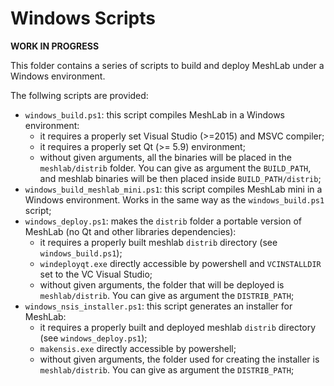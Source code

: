 # Windows Scripts

**WORK IN PROGRESS**

This folder contains a series of scripts to build and deploy MeshLab under a Windows environment.

The follwing scripts are provided:

* `windows_build.ps1`: this script compiles MeshLab in a Windows environment:
	* it requires a properly set Visual Studio (>=2015) and MSVC compiler; 
	* it requires a properly set Qt (>= 5.9) environment; 
	* without given arguments, all the binaries will be placed in the `meshlab/distrib` folder. You can give as argument the `BUILD_PATH`, and meshlab binaries will be then placed inside `BUILD_PATH/distrib`;
* `windows_build_meshlab_mini.ps1`: this script compiles MeshLab mini in a Windows environment. Works in the same way as the `windows_build.ps1` script;
* `windows_deploy.ps1`: makes the `distrib` folder a portable version of MeshLab (no Qt and other libraries dependencies):
	* it requires a properly built meshlab `distrib` directory (see `windows_build.ps1`);
	* `windeployqt.exe` directly accessible by powershell and `VCINSTALLDIR` set to the VC Visual Studio;
	* without given arguments, the folder that will be deployed is `meshlab/distrib`. You can give as argument the `DISTRIB_PATH`;
* `windows_nsis_installer.ps1`: this script generates an installer for MeshLab:
	* it requires a properly built and deployed meshlab `distrib` directory (see `windows_deploy.ps1`);
	* `makensis.exe` directly accessible by powershell;
	* without given arguments, the folder used for creating the installer is `meshlab/distrib`. You can give as argument the `DISTRIB_PATH`;